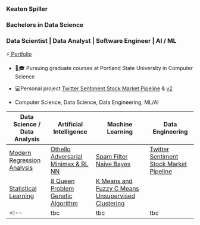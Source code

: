 ### Keaton Spiller
### Bachelors in Data Science
### Data Scientist | Data Analyst | Software Engineer | AI / ML

⚡<a href="https://keatonspiller.github.io/Portfolio/"> Portfolio</a>

<ul>
  <li>📖🎓 Pursuing graduate courses at Portland State University in Computer Science </li><p>
  
  <li>💻Personal project <a href='https://github.com/KeatonSpiller/Twitter_Data_Engineering'>Twitter Sentiment Stock Market Pipeline</a>
&
<a href='https://github.com/KeatonSpiller/Social_Media_Pipeline'>v2</a>
  </li><p>
  <li>  Computer Science, Data Science, Data Engineering, ML/AI </li> 
</ul>

| Data Science / Data Analysis  | Artificial Intelligence | Machine Learning | Data Engineering |
| ------------- | ------------- | ------------- | ------------- |
| <a href="https://github.com/KeatonSpiller/Modern-Regression-Analysis"> Modern Regression Analysis</a>  | <a href="https://github.com/KeatonSpiller/Othello"> Othello Adversarial Minimax & RL NN </a>  |<a href="https://github.com/KeatonSpiller/Spam-Filter"> Spam Filter Naive Bayes </a>  | <a href="https://github.com/KeatonSpiller/Social_Media_Pipeline"> Twitter Sentiment Stock Market Pipeline </a>|
| <a href="https://github.com/KeatonSpiller/Statistical-Learning"> Statistical Learning </a> | <a href="https://github.com/KeatonSpiller/8-Queen-Problem"> 8 Queen Problem Genetic Algorithm </a>  | <a href="https://github.com/KeatonSpiller/K-Means-and-Fuzzy-C-Means-Clustering"> K Means and Fuzzy C Means Unsupervised Clustering </a>| |
<!-- |  tbc  |  tbc  |  tbc  | tbc  |-->
 


 
<!--
- 🔭 I’m currently working on ...
- 🌱 I’m currently learning ...
- 👯 I’m looking to collaborate on ...
- 🤔 I’m looking for help with ...
- 💬 Ask me about ...
- 📫 How to reach me: ...
- 😄 Pronouns: ...
- ⚡ Fun fact: ...
-->
